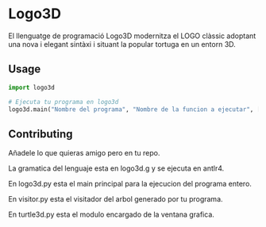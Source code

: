 # Logo3D

El llenguatge de programació Logo3D modernitza el LOGO clàssic adoptant una nova i elegant sintàxi i situant la popular tortuga en un entorn 3D.

## Usage

```python
import logo3d

# Ejecuta tu programa en logo3d
logo3d.main("Nombre del programa", "Nombre de la funcion a ejecutar", ["Lista de parametros de la funcion"]) 
```

## Contributing
Añadele lo que quieras amigo pero en tu repo.

La gramatica del lenguaje esta en logo3d.g y se ejecuta en antlr4.

En logo3d.py esta el main principal para la ejecucion del programa entero.

En visitor.py esta el visitador del arbol generado por tu programa.

En turtle3d.py esta el modulo encargado de la ventana grafica.
